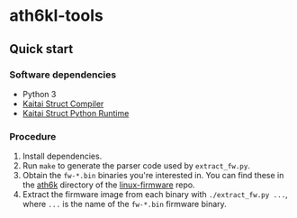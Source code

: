 # ath6kl-tools


## Quick start

### Software dependencies

* Python 3
* [Kaitai Struct Compiler][ksc]
* [Kaitai Struct Python Runtime][kspr]

### Procedure

1. Install dependencies.
2. Run `make` to generate the parser code used by `extract_fw.py`.
3. Obtain the `fw-*.bin` binaries you're interested in. You can find
   these in the [ath6k][ath6k] directory of the
   [linux-firmware][linux-firmware] repo.
4. Extract the firmware image from each binary with
   `./extract_fw.py ...`, where `...` is the name of the `fw-*.bin`
   firmware binary.


[ksc]: https://github.com/kaitai-io/kaitai_struct_compiler
[kspr]: https://github.com/kaitai-io/kaitai_struct_python_runtime
[ath6k]: https://git.kernel.org/pub/scm/linux/kernel/git/firmware/linux-firmware.git/tree/ath6k
[linux-firmware]: https://git.kernel.org/pub/scm/linux/kernel/git/firmware/linux-firmware.git/
